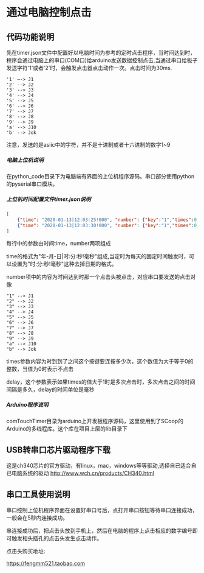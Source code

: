 # 通过电脑控制点击

## 代码功能说明

先在timer.json文件中配置好以电脑时间为参考的定时点击程序，当时间达到时，程序会通过电脑上的串口(COM口)给arduino发送数据控制点击,当通过串口给板子发送字符'1'或者'2'时，会触发点击器点击动作一次。点击时间为30ms.
```
'1' —-> J1
'2' --> J2
'3' --> J3
'4' --> J4
'5' --> J5
'6' --> J6
'7' --> J7
'8' --> J8
'9' --> J9
'a' --> J10
'b' --> Jok
```

注意，发送的是asiic中的字符，并不是十进制或者十六进制的数字1~9

##### 电脑上位机说明

在python_code目录下为电脑端有界面的上位机程序源码。串口部分使用python的pyserial串口模块。

##### 上位机时间配置文件timer.json说明

``` json
[
    {"time": "2020-01-13|12:03:25!000", "number": {"key":"1","times":0,"delay":10}},
    {"time": "2020-01-13|12:03:30!000", "number": {"key":"1","times":0,"delay":10}}
]
```
每行中的参数由时间time，number两项组成

time的格式为"年-月-日|时:分:秒!毫秒"组成,当定时为每天的固定时间触发时，可以设置为"时:分:秒!毫秒"这种去掉日期的格式。

number项中的内容为时间达到时那一个点击头被点击，对应串口要发送的点击对像
```
"1" --> J1
"2" --> J2
"3" --> J3
"4" --> J4
"5" --> J5
"6" --> J6
"7" --> J7
"8" --> J8
"9" --> J9
"a" --> J10
"b" --> Jok
```
times参数内容为时到到了之间这个按键要连按多少次，这个数值为大于等于0的整数，当值为0时表示不点击

delay，这个参数表示如果times的值大于1时是多次点击时，多次点击之间的时间间隔是多久，delay的时间单位是毫秒


##### Arduino程序说明
comTouchTimer目录为arduino上开发板程序源码，这里使用到了SCoop的Arduino的多线程库。这个库在项目上层的lib目录下

## USB转串口芯片驱动程序下载

这是ch340芯片的官方驱动，有linux，mac，windows等等驱动,选择自已适合自已电脑系统的驱动
http://www.wch.cn/products/CH340.html


## 串口工具使用说明

串口控制上位机程序界面在设置好串口号后，点打开串口按钮等待串口连接成功，一般会在5秒内连接成功。

串连接成功后，把点击头放到手机上，然后在电脑的程序上点击相应的数字编号即可触发相头插孔的点击头发生点击动作。



点击头购买地址:

https://fengmm521.taobao.com
